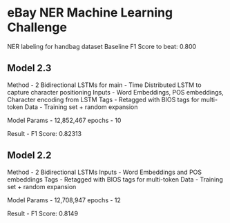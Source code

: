 # eBay NER Machine Learning Challenge

NER labeling for handbag dataset
Baseline F1 Score to beat: 0.800

## Model 2.3
Method - 2 Bidirectional LSTMs for main
       - Time Distributed LSTM to capture character positioning
Inputs - Word Embeddings, POS embeddings, Character encoding from LSTM
Tags - Retagged with BIOS tags for multi-token
Data - Training set + random expansion

Model Params - 12,852,467
epochs - 10

Result - F1 Score: 0.82313


## Model 2.2
Method - 2 Bidirectional LSTMs
Inputs - Word Embeddings and POS embeddings
Tags - Retagged with BIOS tags for multi-token
Data - Training set + random expansion

Model Params - 12,708,947
epochs - 12

Result - F1 Score: 0.8149

